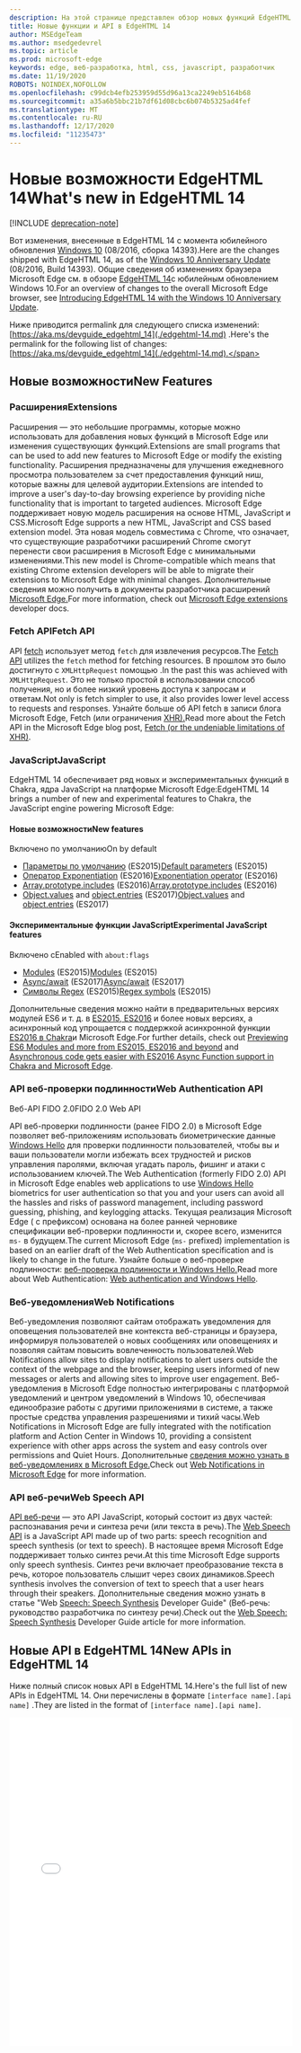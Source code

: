 ```yaml
---
description: На этой странице представлен обзор новых функций EdgeHTML 14.
title: Новые функции и API в EdgeHTML 14
author: MSEdgeTeam
ms.author: msedgedevrel
ms.topic: article
ms.prod: microsoft-edge
keywords: edge, веб-разработка, html, css, javascript, разработчик
ms.date: 11/19/2020
ROBOTS: NOINDEX,NOFOLLOW
ms.openlocfilehash: c99dcb4efb253959d55d96a13ca2249eb5164b68
ms.sourcegitcommit: a35a6b5bbc21b7df61d08cbc6b074b5325ad4fef
ms.translationtype: MT
ms.contentlocale: ru-RU
ms.lasthandoff: 12/17/2020
ms.locfileid: "11235473"
---
```

# <span data-ttu-id="33b15-104">Новые возможности EdgeHTML 14</span><span class="sxs-lookup"><span data-stu-id="33b15-104">What's new in EdgeHTML 14</span></span>  

[!INCLUDE [deprecation-note](../../includes/legacy-edge-note.md)]  

<span data-ttu-id="33b15-105">Вот изменения, внесенные в EdgeHTML 14 с момента юбилейного обновления [Windows 10](https://blogs.windows.com/windowsexperience/2016/06/29) \(08/2016, сборка 14393\).</span><span class="sxs-lookup"><span data-stu-id="33b15-105">Here are the changes shipped with EdgeHTML 14, as of the [Windows 10 Anniversary Update](https://blogs.windows.com/windowsexperience/2016/06/29) \(08/2016, Build 14393\).</span></span>  <span data-ttu-id="33b15-106">Общие сведения об изменениях браузера Microsoft Edge см. в обзоре [EdgeHTML 14](https://blogs.windows.com/msedgedev/2016/08/04)с юбилейным обновлением Windows 10.</span><span class="sxs-lookup"><span data-stu-id="33b15-106">For an overview of changes to the overall Microsoft Edge browser, see [Introducing EdgeHTML 14 with the Windows 10 Anniversary Update](https://blogs.windows.com/msedgedev/2016/08/04).</span></span>  

<span data-ttu-id="33b15-107">Ниже приводится permalink для следующего списка изменений: [https://aka.ms/devguide_edgehtml_14](./edgehtml-14.md) .</span><span class="sxs-lookup"><span data-stu-id="33b15-107">Here's the permalink for the following list of changes: [https://aka.ms/devguide_edgehtml_14](./edgehtml-14.md).</span></span>  

## <span data-ttu-id="33b15-108">Новые возможности</span><span class="sxs-lookup"><span data-stu-id="33b15-108">New Features</span></span>  

### <span data-ttu-id="33b15-109">Расширения</span><span class="sxs-lookup"><span data-stu-id="33b15-109">Extensions</span></span>  

<span data-ttu-id="33b15-110">Расширения — это небольшие программы, которые можно использовать для добавления новых функций в Microsoft Edge или изменения существующих функций.</span><span class="sxs-lookup"><span data-stu-id="33b15-110">Extensions are small programs that can be used to add new features to Microsoft Edge or modify the existing functionality.</span></span>  <span data-ttu-id="33b15-111">Расширения предназначены для улучшения ежедневного просмотра пользователем за счет предоставления функций ниш, которые важны для целевой аудитории.</span><span class="sxs-lookup"><span data-stu-id="33b15-111">Extensions are intended to improve a user's day-to-day browsing experience by providing niche functionality that is important to targeted audiences.</span></span>  <span data-ttu-id="33b15-112">Microsoft Edge поддерживает новую модель расширения на основе HTML, JavaScript и CSS.</span><span class="sxs-lookup"><span data-stu-id="33b15-112">Microsoft Edge supports a new HTML, JavaScript and CSS based extension model.</span></span>  <span data-ttu-id="33b15-113">Эта новая модель совместима с Chrome, что означает, что существующие разработчики расширений Chrome смогут перенести свои расширения в Microsoft Edge с минимальными изменениями.</span><span class="sxs-lookup"><span data-stu-id="33b15-113">This new model is Chrome-compatible which means that existing Chrome extension developers will be able to migrate their extensions to Microsoft Edge with minimal changes.</span></span>  <span data-ttu-id="33b15-114">Дополнительные сведения можно получить в документы разработчика расширений [Microsoft Edge.](../../extensions/index.md)</span><span class="sxs-lookup"><span data-stu-id="33b15-114">For more information, check out [Microsoft Edge extensions](../../extensions/index.md) developer docs.</span></span>  

### <span data-ttu-id="33b15-115">Fetch API</span><span class="sxs-lookup"><span data-stu-id="33b15-115">Fetch API</span></span>  
<span data-ttu-id="33b15-116">API [fetch](https://fetch.spec.whatwg.org#fetch-api) использует метод `fetch` для извлечения ресурсов.</span><span class="sxs-lookup"><span data-stu-id="33b15-116">The [Fetch API](https://fetch.spec.whatwg.org#fetch-api) utilizes the `fetch` method for fetching resources.</span></span>  <span data-ttu-id="33b15-117">В прошлом это было достигнуто с `XMLHttpRequest` помощью .</span><span class="sxs-lookup"><span data-stu-id="33b15-117">In the past this was achieved with `XMLHttpRequest`.</span></span>  <span data-ttu-id="33b15-118">Это не только простой в использовании способ получения, но и более низкий уровень доступа к запросам и ответам.</span><span class="sxs-lookup"><span data-stu-id="33b15-118">Not only is fetch simpler to use, it also provides lower level access to requests and responses.</span></span>  <span data-ttu-id="33b15-119">Узнайте больше об API fetch в записи блога Microsoft Edge, Fetch (или ограничения [XHR).](https://blogs.windows.com/msedgedev/2016/05/24)</span><span class="sxs-lookup"><span data-stu-id="33b15-119">Read more about the Fetch API in the Microsoft Edge blog post, [Fetch (or the undeniable limitations of XHR)](https://blogs.windows.com/msedgedev/2016/05/24).</span></span>  

### <span data-ttu-id="33b15-120">JavaScript</span><span class="sxs-lookup"><span data-stu-id="33b15-120">JavaScript</span></span>  

<span data-ttu-id="33b15-121">EdgeHTML 14 обеспечивает ряд новых и экспериментальных функций в Chakra, ядра JavaScript на платформе Microsoft Edge:</span><span class="sxs-lookup"><span data-stu-id="33b15-121">EdgeHTML 14 brings a number of new and experimental features to Chakra, the JavaScript engine powering Microsoft Edge:</span></span>  

#### <span data-ttu-id="33b15-122">Новые возможности</span><span class="sxs-lookup"><span data-stu-id="33b15-122">New features</span></span>  

<span data-ttu-id="33b15-123">Включено по умолчанию</span><span class="sxs-lookup"><span data-stu-id="33b15-123">On by default</span></span>  

*   <span data-ttu-id="33b15-124">[Параметры по умолчанию](https://developer.microsoft.com/microsoft-edge/platform/status/defaultparameteres6) \(ES2015\)</span><span class="sxs-lookup"><span data-stu-id="33b15-124">[Default parameters](https://developer.microsoft.com/microsoft-edge/platform/status/defaultparameteres6) \(ES2015\)</span></span>
*   <span data-ttu-id="33b15-125">[Оператор Exponentiation](https://developer.microsoft.com/microsoft-edge/platform/status/exponentiationoperatores2016) \(ES2016\)</span><span class="sxs-lookup"><span data-stu-id="33b15-125">[Exponentiation operator](https://developer.microsoft.com/microsoft-edge/platform/status/exponentiationoperatores2016) \(ES2016\)</span></span>
*   <span data-ttu-id="33b15-126">[Array.prototype.includes](https://developer.microsoft.com/microsoft-edge/platform/status/arrayprototypeincludeses2016) \(ES2016\)</span><span class="sxs-lookup"><span data-stu-id="33b15-126">[Array.prototype.includes](https://developer.microsoft.com/microsoft-edge/platform/status/arrayprototypeincludeses2016) \(ES2016\)</span></span>
*   <span data-ttu-id="33b15-127">[Object.values](https://developer.mozilla.org/docs/Web/JavaScript/Reference/Global_Objects/Object/values) and [object.entries](https://developer.mozilla.org/docs/Web/JavaScript/Reference/Global_Objects/Object/entries) \(ES2017\)</span><span class="sxs-lookup"><span data-stu-id="33b15-127">[Object.values](https://developer.mozilla.org/docs/Web/JavaScript/Reference/Global_Objects/Object/values) and [object.entries](https://developer.mozilla.org/docs/Web/JavaScript/Reference/Global_Objects/Object/entries) \(ES2017\)</span></span>  

#### <span data-ttu-id="33b15-128">Экспериментальные функции JavaScript</span><span class="sxs-lookup"><span data-stu-id="33b15-128">Experimental JavaScript features</span></span>  

<span data-ttu-id="33b15-129">Включено с</span><span class="sxs-lookup"><span data-stu-id="33b15-129">Enabled with</span></span> `about:flags`  

*   <span data-ttu-id="33b15-130">[Modules](https://blogs.windows.com/msedgedev/2016/05/17) \(ES2015\)</span><span class="sxs-lookup"><span data-stu-id="33b15-130">[Modules](https://blogs.windows.com/msedgedev/2016/05/17) \(ES2015\)</span></span>  
*   <span data-ttu-id="33b15-131">[Async/await](https://developer.microsoft.com/microsoft-edge/platform/status/asyncfunctionses2016) \(ES2017\)</span><span class="sxs-lookup"><span data-stu-id="33b15-131">[Async/await](https://developer.microsoft.com/microsoft-edge/platform/status/asyncfunctionses2016) \(ES2017\)</span></span>  
*   <span data-ttu-id="33b15-132">[Символы Regex](https://developer.microsoft.com/microsoft-edge/platform/status/regexpbuiltinses6) \(ES2015\)</span><span class="sxs-lookup"><span data-stu-id="33b15-132">[Regex symbols](https://developer.microsoft.com/microsoft-edge/platform/status/regexpbuiltinses6) \(ES2015\)</span></span>  

<span data-ttu-id="33b15-133">Дополнительные сведения можно найти в предварительных версиях модулей ES6 и т. д. в [ES2015, ES2016](https://blogs.windows.com/msedgedev/2016/05/17) и более новых версиях, а асинхронный код упрощается с поддержкой асинхронной функции [ES2016 в Chakra](https://blogs.windows.com/msedgedev/2015/09/30)и Microsoft Edge.</span><span class="sxs-lookup"><span data-stu-id="33b15-133">For further details, check out [Previewing ES6 Modules and more from ES2015, ES2016 and beyond](https://blogs.windows.com/msedgedev/2016/05/17) and [Asynchronous code gets easier with ES2016 Async Function support in Chakra and Microsoft Edge](https://blogs.windows.com/msedgedev/2015/09/30).</span></span>  

### <span data-ttu-id="33b15-134">API веб-проверки подлинности</span><span class="sxs-lookup"><span data-stu-id="33b15-134">Web Authentication API</span></span>  

<span data-ttu-id="33b15-135">Веб-API FIDO 2.0</span><span class="sxs-lookup"><span data-stu-id="33b15-135">FIDO 2.0 Web API</span></span>  

<span data-ttu-id="33b15-136">API веб-проверки подлинности \(ранее FIDO 2.0\) в Microsoft Edge позволяет веб-приложениям использовать биометрические данные [Windows Hello](https://www.microsoft.com/windows/comprehensive-security) для проверки подлинности пользователей, чтобы вы и ваши пользователи могли избежать всех трудностей и рисков управления паролями, включая угадать пароль, фишинг и атаки с использованием ключей.</span><span class="sxs-lookup"><span data-stu-id="33b15-136">The Web Authentication \(formerly FIDO 2.0\) API in Microsoft Edge enables web applications to use [Windows Hello](https://www.microsoft.com/windows/comprehensive-security) biometrics for user authentication so that you and your users can avoid all the hassles and risks of password management, including password guessing, phishing, and keylogging attacks.</span></span>  <span data-ttu-id="33b15-137">Текущая реализация Microsoft Edge \( с префиксом\) основана на более ранней черновике спецификации веб-проверки подлинности и, скорее всего, изменится `ms-` в будущем.</span><span class="sxs-lookup"><span data-stu-id="33b15-137">The current Microsoft Edge \(`ms-` prefixed\) implementation is based on an earlier draft of the Web Authentication specification and is likely to change in the future.</span></span>  <span data-ttu-id="33b15-138">Узнайте больше о веб-проверке подлинности: [веб-проверка подлинности и Windows Hello.](../windows-integration/web-authentication.md)</span><span class="sxs-lookup"><span data-stu-id="33b15-138">Read more about Web Authentication:  [Web authentication and Windows Hello](../windows-integration/web-authentication.md).</span></span>

### <span data-ttu-id="33b15-139">Веб-уведомления</span><span class="sxs-lookup"><span data-stu-id="33b15-139">Web Notifications</span></span>
<span data-ttu-id="33b15-140">Веб-уведомления позволяют сайтам отображать уведомления для оповещения пользователей вне контекста веб-страницы и браузера, информируя пользователей о новых сообщениях или оповещениях и позволяя сайтам повысить вовлеченность пользователей.</span><span class="sxs-lookup"><span data-stu-id="33b15-140">Web Notifications allow sites to display notifications to alert users outside the context of the webpage and the browser, keeping users informed of new messages or alerts and allowing sites to improve user engagement.</span></span>  <span data-ttu-id="33b15-141">Веб-уведомления в Microsoft Edge полностью интегрированы с платформой уведомлений и центром уведомлений в Windows 10, обеспечивая единообразие работы с другими приложениями в системе, а также простые средства управления разрешениями и тихий часы.</span><span class="sxs-lookup"><span data-stu-id="33b15-141">Web Notifications in Microsoft Edge are fully integrated with the notification platform and Action Center in Windows 10, providing a consistent experience with other apps across the system and easy controls over permissions and Quiet Hours.</span></span>  <span data-ttu-id="33b15-142">Дополнительные [сведения можно узнать в веб-уведомлениях в Microsoft Edge.](https://blogs.windows.com/msedgedev/2016/05/16)</span><span class="sxs-lookup"><span data-stu-id="33b15-142">Check out [Web Notifications in Microsoft Edge](https://blogs.windows.com/msedgedev/2016/05/16) for more information.</span></span>  

### <span data-ttu-id="33b15-143">API веб-речи</span><span class="sxs-lookup"><span data-stu-id="33b15-143">Web Speech API</span></span>
<span data-ttu-id="33b15-144">[API веб-речи](https://dvcs.w3.org/hg/speech-api/raw-file/tip/speechapi.html) — это API JavaScript, который состоит из двух частей: распознавания речи и синтеза речи \(или текста в речь\).</span><span class="sxs-lookup"><span data-stu-id="33b15-144">The [Web Speech API](https://dvcs.w3.org/hg/speech-api/raw-file/tip/speechapi.html) is a JavaScript API made up of two parts: speech recognition and speech synthesis \(or text to speech\).</span></span>  <span data-ttu-id="33b15-145">В настоящее время Microsoft Edge поддерживает только синтез речи.</span><span class="sxs-lookup"><span data-stu-id="33b15-145">At this time Microsoft Edge supports only speech synthesis.</span></span>  <span data-ttu-id="33b15-146">Синтез речи включает преобразование текста в речь, которое пользователь слышит через своих динамиков.</span><span class="sxs-lookup"><span data-stu-id="33b15-146">Speech synthesis involves the conversion of text to speech that a user hears through their speakers.</span></span>  <span data-ttu-id="33b15-147">Дополнительные сведения можно узнать в статье "Web [Speech: Speech Synthesis](https://developer.mozilla.org/docs/Web/API/Web_Speech_API) Developer Guide" (Веб-речь: руководство разработчика по синтезу речи).</span><span class="sxs-lookup"><span data-stu-id="33b15-147">Check out the [Web Speech: Speech Synthesis](https://developer.mozilla.org/docs/Web/API/Web_Speech_API) Developer Guide article for more information.</span></span>  

## <span data-ttu-id="33b15-148">Новые API в EdgeHTML 14</span><span class="sxs-lookup"><span data-stu-id="33b15-148">New APIs in EdgeHTML 14</span></span>

<span data-ttu-id="33b15-149">Ниже полный список новых API в EdgeHTML 14.</span><span class="sxs-lookup"><span data-stu-id="33b15-149">Here's the full list of new APIs in EdgeHTML 14.</span></span>  <span data-ttu-id="33b15-150">Они перечислены в формате `[interface name].[api name]` .</span><span class="sxs-lookup"><span data-stu-id="33b15-150">They are listed in the format of `[interface name].[api name]`.</span></span>  

<iframe height='585' scrolling='no' title='<span data-ttu-id="33b15-151">Новые API в EdgeHTML 14</span><span class="sxs-lookup"><span data-stu-id="33b15-151">New APIs in EdgeHTML 14</span></span>' src='//codepen.io/MSEdgeDev/embed/oWMEPE/?height=585&theme-id=23761&default-tab=result&embed-version=2' frameborder='no' allowtransparency='true' allowfullscreen='true' style='width: 100%;'><span data-ttu-id="33b15-152">См. API-код для новых перьев в <a href='https://codepen.io/MSEdgeDev/pen/oWMEPE/'> EdgeHTML 14 от </a> MSEdgeDev <a href='https://codepen.io/MSEdgeDev'> </a> (@MSEdgeDev) на <a href='https://codepen.io'> </a> CodePen.</span><span class="sxs-lookup"><span data-stu-id="33b15-152">See the Pen <a href='https://codepen.io/MSEdgeDev/pen/oWMEPE/'>New APIs in EdgeHTML 14</a>by MSEdgeDev (<a href='https://codepen.io/MSEdgeDev'>@MSEdgeDev</a>) on <a href='https://codepen.io'>CodePen</a>.</span></span></iframe>  
